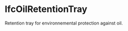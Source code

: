 IfcOilRetentionTray
===================
Retention tray for environnemental protection against oil.



